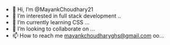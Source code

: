 - 👋 Hi, I’m @MayankChoudhary21
- 👀 I’m interested in full stack development ..
- 🌱 I’m currently learning CSS ...
- 💞️ I’m looking to collaborate on ...
- 📫 How to reach me  mayankchoudharyghs@gmail.com oo...

<!---
MayankChoudhary21/MayankChoudhary21 is a ✨ special ✨ repository because its `README.md` (this file) appears on your GitHub profile.
You can click the Preview link to take a look at your changes.
--->

